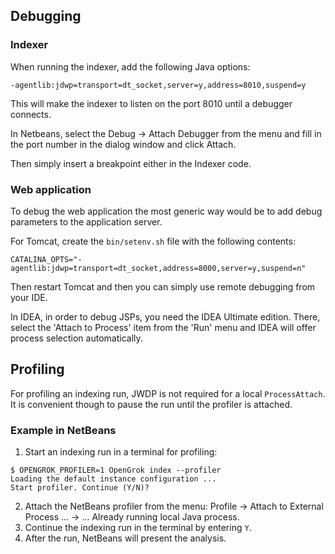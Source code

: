 ## Debugging

### Indexer

When running the indexer, add the following Java options:

```
-agentlib:jdwp=transport=dt_socket,server=y,address=8010,suspend=y
```

This will make the indexer to listen on the port 8010 until a debugger connects.

In Netbeans, select the Debug -> Attach Debugger from the menu and fill in the port number in the dialog window and click Attach.

Then simply insert a breakpoint either in the Indexer code.

### Web application

To debug the web application the most generic way would be to add debug parameters to the application server.

For Tomcat, create the `bin/setenv.sh` file with the following contents:

```shell
CATALINA_OPTS="-agentlib:jdwp=transport=dt_socket,address=8000,server=y,suspend=n"
```

Then restart Tomcat and then you can simply use remote debugging from your IDE.

In IDEA, in order to debug JSPs, you need the IDEA Ultimate edition. There, select the 'Attach to Process' item from the 'Run' menu and IDEA will offer process selection automatically.

## Profiling

For profiling an indexing run, JWDP is not required for a local `ProcessAttach`. It is convenient though to pause the run until the profiler is attached.

### Example in NetBeans

1. Start an indexing run in a terminal for profiling:
```
$ OPENGROK_PROFILER=1 OpenGrok index --profiler
Loading the default instance configuration ...
Start profiler. Continue (Y/N)? 
```

2. Attach the NetBeans profiler from the menu: Profile -> Attach to External Process ... -> ... Already running local Java process.
3. Continue the indexing run in the terminal by entering `Y`.
4. After the run, NetBeans will present the analysis.